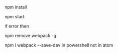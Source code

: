 
npm install

npm start

if error then 

npm remove webpack -g

npm i webpack --save-dev in powershell not in atom
